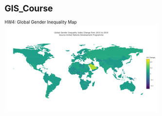 # GIS_Course

HW4: Global Gender Inequality Map
![HW4 Map](/hw4-global_gender_inequality/hw4-global_gender_inequality_map.png "HW4 map")
